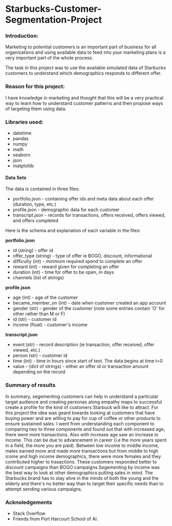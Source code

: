 # Starbucks-Customer-Segmentation-Project

### Introduction:
Marketing to potential customers is an important part of business for all organizations and using available data to feed into your marketing plans is a very important part of the whole process.

The task in this project was to use the available simulated data of Starbucks customers to understand which demographics responds to different offer.

### Reason for this project:
I have knowledge in marketing and thought that this will be a very practical way to learn how to understand customer patterns and then propose ways of targeting them using data.

### Libraries used:
- datetime
- pandas
- numpy
- math
- seaborn
- json
- matplotlib

#### Data Sets

The data is contained in three files:

* portfolio.json - containing offer ids and meta data about each offer (duration, type, etc.)
* profile.json - demographic data for each customer
* transcript.json - records for transactions, offers received, offers viewed, and offers completed

Here is the schema and explanation of each variable in the files:

**portfolio.json**
* id (string) - offer id
* offer_type (string) - type of offer ie BOGO, discount, informational
* difficulty (int) - minimum required spend to complete an offer
* reward (int) - reward given for completing an offer
* duration (int) - time for offer to be open, in days
* channels (list of strings)

**profile.json**
* age (int) - age of the customer 
* became_member_on (int) - date when customer created an app account
* gender (str) - gender of the customer (note some entries contain 'O' for other rather than M or F)
* id (str) - customer id
* income (float) - customer's income

**transcript.json**
* event (str) - record description (ie transaction, offer received, offer viewed, etc.)
* person (str) - customer id
* time (int) - time in hours since start of test. The data begins at time t=0
* value - (dict of strings) - either an offer id or transaction amount depending on the record

### Summary of results
In summary, segementing customers can help in understand a particular target audience and creating personas along empathy maps to successful create a profile for the kind of customers Starbuck will like to attract. For this project the idea was geard towards looking at customers that have buying power and are willing to pay for cup of coffee or other products to ensure sustained sales. I went from understanding each component to comparing two to three components and found out that with increased age, there were more transactions. Also with increase age saw an increase in income. This can be due to advancement in career (i.e the more years spent in a field, the more you are paid). Between low income to middle income, males earned more and made more transactions but from middle to high icome and high income demographics, there were more females and they contributed higher to trasactions. These customers responded better to discount campaigns than BOGO campaigns.Segementing by income was the best way to look at other demographics putting sales in mind. The Starbucks brand has to stay alive in the minds of both the young and the elderly and there's no better way than to target their specific needs than to attempt sending various campaigns.

### Acknoledgements
* Stack Overflow
* Friends from Port Harcourt School of AI.
